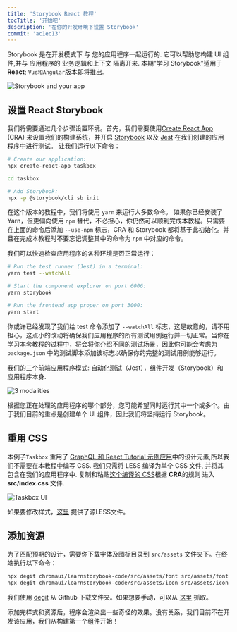 ```yaml
---
title: 'Storybook React 教程'
tocTitle: '开始吧'
description: '在你的开发环境下设置 Storybook'
commit: 'ac1ec13'
---
```


Storybook 是在开发模式下 与 您的应用程序一起运行的. 它可以帮助您构建 UI 组件,并与 应用程序的 业务逻辑和上下文 隔离开来. 本期"学习 Storybook"适用于 **React**; `Vue和Angular`版本即将推出.


![Storybook and your app](/intro-to-storybook/storybook-relationship.jpg)

## 设置 React Storybook

我们将需要通过几个步骤设置环境。首先，我们需要使用[Create React App](https://github.com/facebook/create-react-app) (CRA) 来设置我们的构建系统，并开启 [Storybook](https://storybook.js.org/) 以及 [Jest](https://facebook.github.io/jest/) 在我们创建的应用程序中进行测试。 让我们运行以下命令：

```bash
# Create our application:
npx create-react-app taskbox

cd taskbox

# Add Storybook:
npx -p @storybook/cli sb init
```

<div class="aside">
在这个版本的教程中，我们将使用 <code>yarn</code> 来运行大多数命令。
如果你已经安装了 Yarn，但更偏向使用 <code>npm</code> 替代，不必担心，你仍然可以顺利完成本教程。只需要在上面的命令后添加 <code>--use-npm</code> 标志，CRA 和 Storybook 都将基于此初始化。并且在完成本教程时不要忘记调整其中的命令为 <code>npm</code> 中对应的命令。
</div>

我们可以快速检查应用程序的各种环境是否正常运行：

```bash
# Run the test runner (Jest) in a terminal:
yarn test --watchAll

# Start the component explorer on port 6006:
yarn storybook

# Run the frontend app proper on port 3000:
yarn start
```

<div class="aside">
你或许已经发现了我们给 test 命令添加了 <code>--watchAll</code> 标志，这是故意的，请不用担心，这点小的改动将确保我们应用程序的所有测试用例运行并一切正常。当你在学习本套教程的过程中，将会将你介绍不同的测试场景，因此你可能会考虑为 <code>package.json</code> 中的测试脚本添加该标志以确保你的完整的测试用例能够运行。
</div>

我们的三个前端应用程序模式: 自动化测试（Jest），组件开发（Storybook）和 应用程序本身.

![3 modalities](/intro-to-storybook/app-three-modalities.png)

根据您正在处理的应用程序的哪个部分，您可能希望同时运行其中一个或多个。由于我们目前的重点是创建单个 UI 组件，因此我们将坚持运行 Storybook。

## 重用 CSS

本例子`Taskbox` 重用了 [GraphQL 和 React Tutorial 示例应用](https://www.chromatic.com/blog/graphql-react-tutorial-part-1-6)中的设计元素,所以我们不需要在本教程中编写 CSS. 我们只需将 LESS 编译为单个 CSS 文件, 并将其包含在我们的应用程序中. 复制和粘贴[这个编译的 CSS](https://github.com/chromaui/learnstorybook-code/blob/master/src/index.css)根据 **CRA**的规则 进入 **src/index.css** 文件.

![Taskbox UI](/intro-to-storybook/ss-browserchrome-taskbox-learnstorybook.png)

<div class="aside">
如果要修改样式，<a href="https://github.com/chromaui/learnstorybook-code/tree/master/src/style">这里</a> 提供了源LESS文件。
</div>

## 添加资源

为了匹配预期的设计，需要你下载字体及图标目录到 `src/assets` 文件夹下。在终端执行以下命令：

```bash
npx degit chromaui/learnstorybook-code/src/assets/font src/assets/font
npx degit chromaui/learnstorybook-code/src/assets/icon src/assets/icon
```

<div class="aside">
我们使用 <a href="https://github.com/Rich-Harris/degit">degit</a> 从 Github 下载文件夹。如果想要手动，可以从 <a href="https://github.com/chromaui/learnstorybook-code/tree/master/src/assets/">这里</a> 抓取。
</div>

添加完样式和资源后，程序会渲染出一些奇怪的效果。没有关系，我们目前不在开发该应用，我们从构建第一个组件开始！
